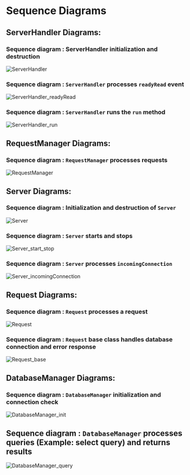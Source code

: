# Sequence Diagrams

## ServerHandler Diagrams:
### Sequence diagram : ServerHandler initialization and destruction

<!-- image of Diagram from plantuml server -->
![ServerHandler](https://www.plantuml.com/plantuml/proxy?cache=no&src=https://raw.githubusercontent.com/7osssam/QT-Banking-System-Server/master/docs/sequence-diagrams/ServerHandler_init.puml)

### Sequence diagram : `ServerHandler` processes `readyRead` event

<!-- image of Diagram from plantuml server -->
![ServerHandler_readyRead](https://www.plantuml.com/plantuml/proxy?cache=no&src=https://raw.githubusercontent.com/7osssam/QT-Banking-System-Server/master/docs/sequence-diagrams/ServerHandler_readyRead.puml)

### Sequence diagram : `ServerHandler` runs the `run` method

<!-- image of Diagram from plantuml server -->
![ServerHandler_run](https://www.plantuml.com/plantuml/proxy?cache=no&src=https://raw.githubusercontent.com/7osssam/QT-Banking-System-Server/master/docs/sequence-diagrams/ServerHandler_run.puml)

## RequestManager Diagrams:
### Sequence diagram : `RequestManager` processes requests

<!-- image of Diagram from plantuml server -->
![RequestManager](https://www.plantuml.com/plantuml/proxy?cache=no&src=https://raw.githubusercontent.com/7osssam/QT-Banking-System-Server/master/docs/sequence-diagrams/RequestManager_requests.puml)

## Server Diagrams:
### Sequence diagram : Initialization and destruction of `Server`

<!-- image of Diagram from plantuml server -->
![Server](https://www.plantuml.com/plantuml/proxy?cache=no&src=https://raw.githubusercontent.com/7osssam/QT-Banking-System-Server/master/docs/sequence-diagrams/Server_init.puml)

### Sequence diagram : `Server` starts and stops

<!-- image of Diagram from plantuml server -->
![Server_start_stop](https://www.plantuml.com/plantuml/proxy?cache=no&src=https://raw.githubusercontent.com/7osssam/QT-Banking-System-Server/master/docs/sequence-diagrams/Server_start_stop.puml)

### Sequence diagram : `Server` processes `incomingConnection`

<!-- image of Diagram from plantuml server -->
![Server_incomingConnection](https://www.plantuml.com/plantuml/proxy?cache=no&src=https://raw.githubusercontent.com/7osssam/QT-Banking-System-Server/master/docs/sequence-diagrams/Server_incomingConnection.puml)

## Request Diagrams:
### Sequence diagram : `Request` processes a request

<!-- image of Diagram from plantuml server -->
![Request](https://www.plantuml.com/plantuml/proxy?cache=no&src=https://raw.githubusercontent.com/7osssam/QT-Banking-System-Server/master/docs/sequence-diagrams/Request.puml)

### Sequence diagram : `Request` base class handles database connection and error response

<!-- image of Diagram from plantuml server -->
![Request_base](https://www.plantuml.com/plantuml/proxy?cache=no&src=https://raw.githubusercontent.com/7osssam/QT-Banking-System-Server/master/docs/sequence-diagrams/Request_base.puml)

## DatabaseManager Diagrams:
### Sequence diagram : `DatabaseManager` initialization and connection check

<!-- image of Diagram from plantuml server -->
![DatabaseManager_init](https://www.plantuml.com/plantuml/proxy?cache=no&src=https://raw.githubusercontent.com/7osssam/QT-Banking-System-Server/master/docs/sequence-diagrams/DatabaseManager_init.puml&fmt=png)

## Sequence diagram : `DatabaseManager` processes queries (Example: select query) and returns results

<!-- image of Diagram from plantuml server -->
![DatabaseManager_query](https://www.plantuml.com/plantuml/proxy?cache=no&src=https://raw.githubusercontent.com/7osssam/QT-Banking-System-Server/master/docs/sequence-diagrams/DatabaseManager_query.puml&fmt=png)